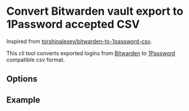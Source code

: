 # Convert Bitwarden vault export to 1Password accepted CSV

Inspired from [torshinalexey/bitwarden-to-1password-csv](https://github.com/torshinalexey/bitwarden-to-1password-csv).

This cli tool converts exported logins from [Bitwarden](https://bitwarden.com) to [1Password](https://1password.com)
compatible csv format.

## Options

## Example

```bash
```